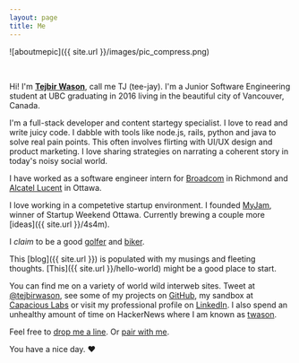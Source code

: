 ```yaml
---
layout: page
title: Me
---
```


![aboutmepic]({{ site.url }}/images/pic_compress.png)

<br>

Hi! I'm **[Tejbir Wason](http://about.me/tejbirwason)**, call me TJ (tee-jay). I'm a Junior Software Engineering student at UBC graduating in 2016 living in the beautiful city of Vancouver, Canada.

I'm a full-stack developer and content startegy specialist. I love to read and write juicy code. I dabble with tools like node.js, rails, python and java to solve real pain points. This often involves flirting with UI/UX design and product marketing. I love sharing strategies on narrating a coherent story in today's noisy social world. 

I have worked as a software engineer intern for [Broadcom](http://www.broadcom.com) in Richmond and [Alcatel Lucent](http://www.alcatel-lucent.com) in Ottawa. 

I love working in a competetive startup environment. I founded [MyJam](http://myjam.co), winner of Startup Weekend Ottawa. Currently brewing a couple more [ideas]({{ site.url }}/4s4m).

I *claim* to be a good [golfer](http://ubcgolf.club) and [biker](http://www.strava.com/athletes/tejbirwason).

This [blog]({{ site.url }}) is populated with my musings and fleeting thoughts. [This]({{ site.url }}/hello-world) might be a good place to start.

You can find me on a variety of world wild interweb sites. Tweet at [@tejbirwason](http://twitter.com/tejbirwason), see some of my projects on [GitHub](http://github.com/tejbirwason), my sandbox at [Capacious Labs](http://capacious.ca) or visit my professional profile on [LinkedIn](http://www.linkedin.com/in/tejbirwason). I also spend an unhealthy amount of time on HackerNews where I am known as [twason](https://news.ycombinator.com/user?id=tejbirwason).

Feel free to [drop me a line](mailto:tejbirwason@gmail.com). Or [pair with me](https://twitter.com/intent/tweet?text=I%27d+love+to+pair+on+something+%40tejbirwason%21+%23pairwithme).

You have a nice day. ♥
